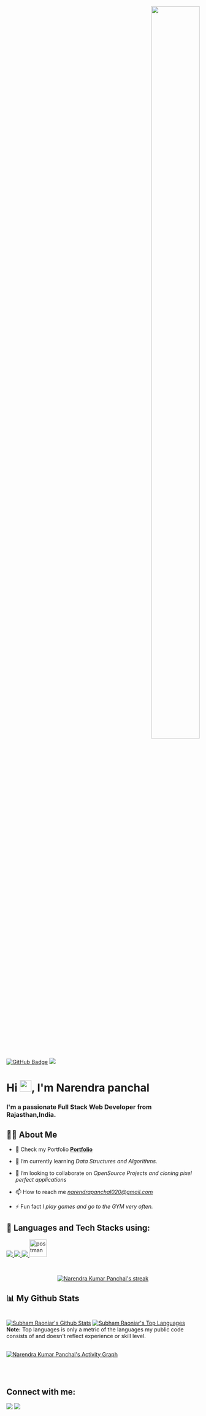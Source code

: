 <p align="right">
<a  href="#"><img width="50%" height="70%" src="https://camo.githubusercontent.com/2daa5a3f385c1ede09c109bb121875bb7738b99dffb43683bdf272ac5dd3dd0a/68747470733a2f2f6d65646961312e67697068792e636f6d2f6d656469612f31334867774773584630616947592f67697068792e676966" height="175px"/></a>
</p>
<a href="https://github.com/narendrapanchal?tab=followers"><img src="https://img.shields.io/github/followers/narendrapanchal?label=Followers&style=social" alt="GitHub Badge"></a>
<a href="https://github.com/narendrapanchal/github-profile-views-counter">
    <img src="https://komarev.com/ghpvc/?username=narendrapanchal">
</a>

<h1 align="left">Hi <img src="https://raw.githubusercontent.com/MartinHeinz/MartinHeinz/master/wave.gif" width="30px">, I'm Narendra panchal</h1>
<h3 align="left">I'm a passionate Full Stack Web Developer from Rajasthan,India.</h3>


## 🙋‍♂️ About Me


- 🔭 Check my Portfolio **[Portfolio](https://narendrapanchal.github.io/Sainath-s_Portfolio/)**

- 🌱 I’m currently learning *Data Structures and Algorithms.*

- 👯 I’m looking to collaborate on *OpenSource Projects and cloning pixel perfect applications*

- 📫 How to reach me *narendrapanchal020@gmail.com*

- ⚡ Fun fact *I play games and go to the GYM very often.*

## 🚀 Languages and Tech Stacks using:

<p align="left"> 
    <a href="https://www.javasript.com" target="_blank" > <img src="https://tse4.mm.bing.net/th?id=OIP.BxxfUqJaajzMYP_dg3ynCQHaIW&pid=Api&P=0&w=50&h=50"/> </a>
    <a href="https://reactjs.org/" target="_blank"> <img src="https://tse4.mm.bing.net/th?id=OIP.AwAp_4a6Lq0jnblzaTeAHQHaEK&pid=Api&P=0&w=80&h=80"/> </a> 
    <a  href="www.mongodb.com/" target="_blank"> <img src="https://tse2.mm.bing.net/th?id=OIP.JhdchOb0n1bwrlfhGqycbgHaFG&pid=Api&P=0&w=80&h=80"/> </a>
    <a href="https://postman.com" target="_blank"> <img src="https://www.vectorlogo.zone/logos/getpostman/getpostman-icon.svg" alt="postman" width="45" height="45"/> </a>   
</p>

<!-- [![React Badge](https://img.shields.io/badge/-React-61DBFB?style=for-the-badge&labelColor=black&logo=react&logoColor=61DBFB)](#)  [![Javascript Badge](https://img.shields.io/badge/-Javascript-F0DB4F?style=for-the-badge&labelColor=black&logo=javascript&logoColor=F0DB4F)](#) [![Typescript Badge](https://img.shields.io/badge/-Typescript-007acc?style=for-the-badge&labelColor=black&logo=typescript&logoColor=007acc)](#) [![Nodejs Badge](https://img.shields.io/badge/-Nodejs-3C873A?style=for-the-badge&labelColor=black&logo=node.js&logoColor=3C873A)](#) [![GraphQL Badge](https://img.shields.io/badge/-GraphQl-e535ab?style=for-the-badge&labelColor=black&logo=node.js&logoColor=e535ab)](#) -->
<br/>

<p align="center">
    <a href="https://github.com/narendrapanchal/github-readme-streak-stats">
        <img title="🔥 Get streak stats for your profile at git.io/streak-stats" alt="Narendra Kumar Panchal's streak" src="https://github-readme-streak-stats.herokuapp.com/?user=narendrapanchal&theme=black-ice&hide_border=true&stroke=0000&background=060A0CD0"/>
    </a>
</p>

## 📊 My Github Stats

  <br/>
    <a href="https://github.com/narendrapanchal/github-readme-stats"><img alt="Subham Raoniar's Github Stats" src="https://github-readme-stats.vercel.app/api?username=narendrapanchal&show_icons=true&count_private=true&theme=react&hide_border=true&bg_color=0D1117" /></a>
  <a href="https://github.com/narendrapanchal/github-readme-stats"><img alt="Subham Raoniar's Top Languages" src="https://github-readme-stats.vercel.app/api/top-langs/?username=narendrapanchal&langs_count=8&count_private=true&layout=compact&theme=react&hide_border=true&bg_color=0D1117" /></a>
  <br/>
  <b>Note:</b> Top languages is only a metric of the languages my public code consists of and doesn't reflect experience or skill level.


<br/>
<br/>

<a href="https://github.com/narendrapanchal/github-readme-activity-graph"><img alt="Narendra Kumar Panchal's  Activity Graph" src="https://activity-graph.herokuapp.com/graph?username=narendrapanchal&bg_color=0D1117&color=5BCDEC&line=5BCDEC&point=FFFFFF&hide_border=true" /></a>

<br/>
<br/>

## Connect with me:
<p align="left">

<a href = "https://www.linkedin.com/in/narendra-kumar-panchal-7a09031ba"><img src="https://img.icons8.com/fluent/48/000000/linkedin.png"/></a>
<a href = "https://stackoverflow.com/users/15161626/narendra-panchal"><img src="https://img.icons8.com/color/48/000000/stackoverflow.png"/></a>

</p>

